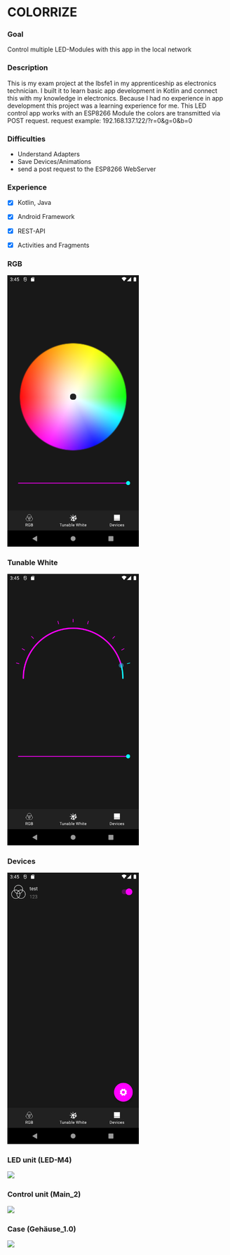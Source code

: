 # COLORRIZE

### Goal
Control multiple LED-Modules with this app in the local network

### Description
This is my exam project at the lbsfe1 in my apprenticeship as electronics technician. I built it to learn basic app development in Kotlin and connect this with my knowledge in electronics. Because I had no experience in app development this project was a learning experience for me.
This LED control app works with an ESP8266 Module the colors are transmitted via POST request.
request example: 192.168.137.122/?r=0&g=0&b=0



### Difficulties
- Understand Adapters
- Save Devices/Animations
- send a post request to the ESP8266 WebServer


### Experience
- [x] Kotlin, Java
- [x] Android Framework
- [x] REST-API
- [x] Activities and Fragments


### RGB

<img src="https://raw.githubusercontent.com/BenjaminFlatz/colorrize/master/screenshots/rgb.png" width="300">

### Tunable White

<img src="https://raw.githubusercontent.com/BenjaminFlatz/colorrize/master/screenshots/tw.png" width="300">

### Devices

<img src="https://raw.githubusercontent.com/BenjaminFlatz/colorrize/master/screenshots/devices.png" width="300">





### LED unit (LED-M4)

<img src="https://raw.githubusercontent.com/BenjaminFlatz/lumina/master/images/WaermeLeds.jpg" width="300">
  
  
### Control unit (Main_2)

<img src="https://raw.githubusercontent.com/BenjaminFlatz/lumina/master/images/WaermeMain.jpg" width="300">


### Case (Gehäuse_1.0)

<img src="https://raw.githubusercontent.com/BenjaminFlatz/lumina/master/images/purple.jpg" width="300">

